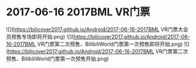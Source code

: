 # 2017-06-16 2017BML VR门票
![](https://bilicover2017.github.io/Android/2017-06-16-2017BML VR门票大会员预售专场即将开始.png)
![](https://bilicover2017.github.io/Android/2017-06-16-2017BML VR门票第二次预售、BilibiliWorld门票第一次预售即将开始.png)
![](https://bilicover2017.github.io/Android/2017-06-16-2017BML VR门票第二次预售、BilibiliWorld门票第一次预售开始.png)